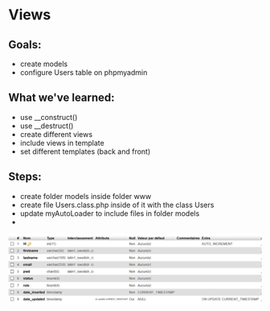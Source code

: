 # Views

## Goals:
* create models
* configure Users table on phpmyadmin

## What we've learned:
* use __construct()
* use __destruct()
* create different views
* include views in template
* set different templates (back and front)

## Steps:
* create folder models inside folder www
* create file Users.class.php inside of it with the class Users
* update myAutoLoader to include files in folder models
* 

![VISUEL](https://github.com/oliviapycz/mvc2018IW2/raw/master/screenshot_table.png)